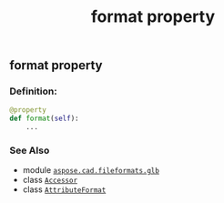 ﻿---
title: format property
second_title: Aspose.CAD for Python via .NET API References
description: 
type: docs
weight: 170
url: /python-net/aspose.cad.fileformats.glb/accessor/format/
is_root: false
---

## format property

### Definition:
```python
@property
def format(self):
    ...
```

### See Also
* module [`aspose.cad.fileformats.glb`](../../)
* class [`Accessor`](/cad/python-net/aspose.cad.fileformats.glb/accessor)
* class [`AttributeFormat`](/cad/python-net/aspose.cad.fileformats.glb.memory/attributeformat)
